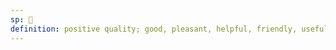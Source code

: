 ```yaml
---
sp: 󱥔
definition: positive quality; good, pleasant, helpful, friendly, useful, peaceful
---
```

<!-- pona is everything i like. it's a prime example of the inherent subjectiveness of toki pona. pona is basically never about "objectively" good things, it's basically always about what is good from the speaker's (or maybe someone else's) perspective. things are always pona based on *someone*'s subjective experience of the world. this is why the typical way to talk about things you like in toki pona is simply to say that it's pona. -->